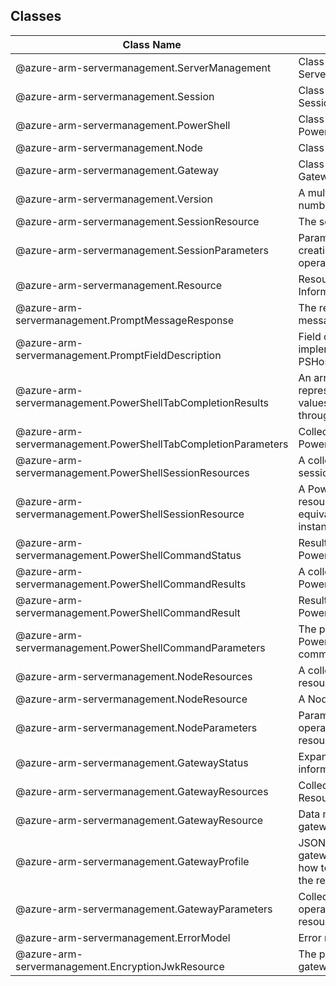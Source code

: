 ## Classes
| Class Name | Description |
|---|---|
| @azure-arm-servermanagement.ServerManagement |Class representing a ServerManagement.|
| @azure-arm-servermanagement.Session |Class representing a Session.|
| @azure-arm-servermanagement.PowerShell |Class representing a PowerShell.|
| @azure-arm-servermanagement.Node |Class representing a Node.|
| @azure-arm-servermanagement.Gateway |Class representing a Gateway.|
| @azure-arm-servermanagement.Version |A multipart-numeric version number.|
| @azure-arm-servermanagement.SessionResource |The session object.|
| @azure-arm-servermanagement.SessionParameters |Parameter collection for creation and other operations on sessions.|
| @azure-arm-servermanagement.Resource |Resource Manager Resource Information.|
| @azure-arm-servermanagement.PromptMessageResponse |The response to a prompt message.|
| @azure-arm-servermanagement.PromptFieldDescription |Field description for the implementation of PSHostUserInterface.Prompt|
| @azure-arm-servermanagement.PowerShellTabCompletionResults |An array of strings representing the different values that can be selected through.|
| @azure-arm-servermanagement.PowerShellTabCompletionParameters |Collection of parameters for PowerShell tab completion.|
| @azure-arm-servermanagement.PowerShellSessionResources |A collection of PowerShell session resources|
| @azure-arm-servermanagement.PowerShellSessionResource |A PowerShell session resource (practically equivalent to a runspace instance).|
| @azure-arm-servermanagement.PowerShellCommandStatus |Result status from invoking a PowerShell command.|
| @azure-arm-servermanagement.PowerShellCommandResults |A collection of results from a PowerShell command.|
| @azure-arm-servermanagement.PowerShellCommandResult |Results from invoking a PowerShell command.|
| @azure-arm-servermanagement.PowerShellCommandParameters |The parameters to a PowerShell script execution command.|
| @azure-arm-servermanagement.NodeResources |A collection of node resource objects.|
| @azure-arm-servermanagement.NodeResource |A Node Resource.|
| @azure-arm-servermanagement.NodeParameters |Parameter collection for operations on arm node resource.|
| @azure-arm-servermanagement.GatewayStatus |Expanded gateway status information.|
| @azure-arm-servermanagement.GatewayResources |Collection of Gateway Resources.|
| @azure-arm-servermanagement.GatewayResource |Data model for an arm gateway resource.|
| @azure-arm-servermanagement.GatewayProfile |JSON properties that the gateway service uses know how to communicate with the resource.|
| @azure-arm-servermanagement.GatewayParameters |Collection of parameters for operations on a gateway resource.|
| @azure-arm-servermanagement.ErrorModel |Error message.|
| @azure-arm-servermanagement.EncryptionJwkResource |The public key of the gateway.|
